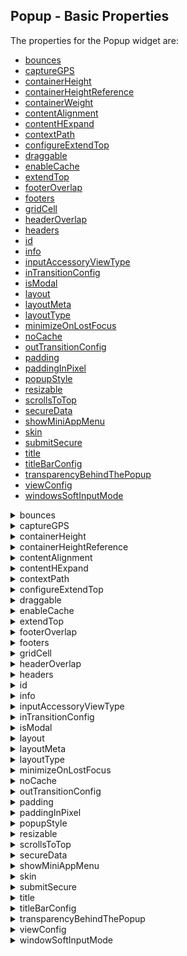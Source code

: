                                

Popup - Basic Properties
------------------------

The properties for the Popup widget are:

*   [bounces](#bounces)
*   [captureGPS](#captureG)
*   [containerHeight](#containe2)
*   [containerHeightReference](#containe3)
*   [containerWeight](#containe)
*   [contentAlignment](#contentAlignment)
*   [contentHExpand](#contentHExpand)
*   [contextPath](#contextPath)
*   [configureExtendTop](#configur)
*   [draggable](#draggabl)
*   [enableCache](#enableCa)
*   [extendTop](#extendTo)
*   [footerOverlap](#footerOv)
*   [footers](#footers)
*   [gridCell](#gridCell)
*   [headerOverlap](#headerOverlap)
*   [headers](#headers)
*   [id](#id)
*   [info](#info)
*   [inputAccessoryViewType](#inputAccessoryViewType)
*   [inTransitionConfig](#inTransitionConfig)
*   [isModal](#isModal)
*   [layout](#layout)
*   [layoutMeta](#layoutMe)
*   [layoutType](#layoutType)
*   [minimizeOnLostFocus](#minimize)
*   [noCache](#noCache)
*   [outTransitionConfig](#outTransitionConfig)
*   [padding](#padding)
*   [paddingInPixel](#paddingI)
*   [popupStyle](#popupSty)
*   [resizable](#resizabl)
*   [scrollsToTop](#scrollsT)
*   [secureData](#secureData)
*   [showMiniAppMenu](#showMini)
*   [skin](#skin)
*   [submitSecure](#submitSecure)
*   [title](#title)
*   [titleBarConfig](#titleBar)
*   [transparencyBehindThePopup](#transparencyBehindThePopup)
*   [viewConfig](#viewConfig)
*   [windowsSoftInputMode](#windowsSoftInputMode)


<details close markdown="block"><summary>bounces</summary>

* * *

Specifies whether the scroll view bounces past the edge of the content and back again.

### Syntax
```

bounces
```

### Type

Boolean

### Read/Write

Read + Write

### Remarks

The default value for this property is true.

If set to _false,_ the scroll view bounce is not applied.

If set to _true,_ the scroll view bounce is applied.

### Example

```

//Defining properties for a Popup with bounces:true
var popBasic ={id:"popUp", title:"PopUP", skin:"popSkin", isModal:true};

var popLayout ={containerWeight:100, padding:[5,5,5,5]};

var popPSP ={**bounces:true**};  
  
//Creating the Popup.  
var popUp=new voltmx.ui.Popup(popBasic, popLayout, popPSP);
```

### Platform Availability

*   Available in the IDE
*   iPhone
*   iPad

* * *

</details>
<details close markdown="block"><summary>captureGPS</summary>

* * *

Specifies if the Popup must display a dialog seeking permission from the user to access the location details.

### Syntax
```

captureGPS
```

### Type

Boolean

### Read/Write

No

### Remarks

The default value for this property is false.

If set to _true,_ the dialog appears when you navigate to the specified Popup.

If set to _false,_ the dialog does not appear when you navigate to the specified Popup.

set the value to _true_ (select the checkbox).

For this property to work, you must have selected **Requires GPS functionality** in the Project Properties of the Application (For more information, see the _Configuring Project Properties_ section of the _VoltMX Iris User Guide_) to enable the application to use the GPS functionality.

The following image illustrates the popup to access the location details:

![](Resources/Images/CaptureGPS.png)

### Example

```

//Defining properties for a Popup with captureGPS:true
var popBasic ={id:"popUp", title:"PopUP", skin:"popSkin", isModal:true};

var popLayout ={containerWeight:100, padding:[5,5,5,5]};
		var popPSP ={**captureGPS:true**};

//Creating the Popup.
var popUp=new voltmx.ui.Popup(popBasic, popLayout, popPSP);
```

### Platform Availability

Available in the IDE

Available on Server side Mobile Web (advanced) platform only

* * *

</details>
<details close markdown="block"><summary>containerHeight</summary>

* * *

Specifies the available height of the container in terms of percentage. The percentage is with reference to the value of containerHeightReference property.

### Syntax

containerHeight

### Type

Number

### Read/Write

Read + Write

### Remarks

In Windows platforms, popup occupies the child widget/content height.

If not configured, the value may vary depending on the platforms.

### Example

```

//Defining properties for a Popup with containerHeight:80
var popBasic ={id:"popUp", title:"PopUP", skin:"popSkin", headers:[box1,box2], footers:[box3,box4], isModal:true, transparencyBehindThePopup:100};

var popLayout ={**containerHeight:80**,padding:[5,5,5,5]};

var popPSP ={};

//Creating the Popup.
var popUp=new voltmx.ui.Popup(popBasic, popLayout, popPSP);

//Reading the containerHeight of the popUp
alert("popUp containerHeight::"+popUp.containerHeight);


```

### Platform Availability

Available on all platforms.

* * *

</details>
<details close markdown="block"><summary>containerHeightReference</summary>

* * *

This property is enabled when you set the [containerHeight](#containe). The widget height percentage is calculated based on the following options:

### Syntax
```

containerHeightReference
```

### Type

Number

### Read/Write

Read + Write

### Remarks

The default value for this property is CONTAINER\_HEIGHT\_BY\_FORM\_REFERENCE.

The container height percentage is calculated based on the below options.

*   CONTAINER\_HEIGHT\_BY\_FORM\_REFERENCE: The Popup height is calculated based on the height of the Form excluding headers and footers. This property doesn't have any effect if the scrollbox is placed inside a popup or headers/footers. On Desktop Web platform, view port height is considered as form height.
*   CONTAINER\_HEIGHT\_BY\_PARENT\_WIDTH: Use this option if the Popup is placed inside a Box. The width is calculated based on the width of the Box. On Desktop Web platform, view port width is considered as parent width.
*   CONTAINER\_HEIGHT\_BY\_DEVICE\_REFERENCE: Specifies the height of the popup as that of the height of the device/screen height. On Desktop Web platform, screen height is considered as device height.

> **_Note:_** To set the value through code, prefix the option with _constants._ such as _**constants.<option>**_.

### Example

```

//Defining the properties for Popup with 
	containerHeightReference: constants.CONTAINER_HEIGHT_BY_DEVICE_REFERENCE
var popBasic ={id:"popUp", title:"PopUP", skin:"popSkin", headers:[box1,box2], 
	footers:[box3,box4], isModal:true, transparencyBehindThePopup:100};

var popLayout ={containerHeight:80,padding:[5,5,5,5], 
	**containerHeightReference: constants.CONTAINER_HEIGHT_BY_DEVICE_REFERENCE**};

var popPSP ={};

//Creating the Popup.
var popUp=new voltmx.ui.Popup(popBasic, popLayout, popPSP); 
```

### Platform Availability

Available in the IDE

Available on all platforms.

* * *

</details>
<details close markdown="block"><summary>contentAlignment</summary>

* * *

Specifies the alignment of content in the Popup with respect to the boundaries of the Popup.

### Syntax
```

contentAlignment
```

### Type

Constant

### Read/Write

Read + Write

### Remarks

The default value for this property is CONTENT\_ALIGN\_CENTER.

Following are the possible alignment options available for Popup content:

*   CONTENT\_ALIGN\_TOP\_LEFT – Specifies the content should be aligned at the top left corner of the Popup.
*   CONTENT\_ALIGN\_TOP\_CENTER – Specifies the content should be aligned at the top center corner of the Popup.
*   CONTENT\_ALIGN\_TOP\_RIGHT – Specifies the content should be aligned at the top right corner of the Popup.
*   CONTENT\_ALIGN\_MIDDLE\_LEFT – Specifies the content should be aligned at middle left corner of the Popup.
*   CONTENT\_ALIGN\_CENTER – Specifies the content should be aligned center of the Popup.
*   CONTENT\_ALIGN\_MIDDLE\_RIGHT – Specifies the content should align at the middle right corner of the Popup.
*   CONTENT\_ALIGN\_BOTTOM\_LEFT – Specifies the content should be aligned at the bottom left corner of the Popup.
*   CONTENT\_ALIGN\_BOTTOM\_CENTER – Specifies the content should be aligned at the bottom center corner of the Popup.
*   CONTENT\_ALIGN\_BOTTOM\_RIGHT – Specifies the content should be aligned at the bottom right corner of the Popup.

> **_Note:_** When the contentHExpand property is set to true, the Popup content occupies the entire width of the Popup. When the contentHExpand property is set to false, the Popup content is aligned based on the contentAlignment property.

### Example

```

<PopupName>.contentAlignment = constants. CONTENT_ALIGN_CENTER
```

### Platform Availability

This property is available on Windows Phone 8.1

* * *

</details>
<details close markdown="block"><summary>contentHExpand</summary>

* * *

Specifies if the content should occupy all the width available in the Popup Widget.

**Default:**_true_

If set to _false_, the content in the Popup occupies its preferred width. The preferred width of a widget is the sum of its content’s width, margin and padding.

If set to _true_, the content in the Popup occupies the entire width of the Popup.

### Syntax

contentHExpand

### Type

Boolean

### Read/Write

No

### Example

```

<PopupName>.contentHExpand = true;
```

### Platform Availability

This property is available on Windows Phone 8.1

* * *

</details>
<details close markdown="block"><summary id="contextP">contextPath</summary>

* * *

Specifies the context path to be displayed in the address field of the browser. For more information about specifying a context path.

**Default:** empty

> **_Note:_** This field is only populated when you specify a Context ID and a corresponding Context Path in the Site Minder tab under Mobile web in the Project properties window.

#### Syntax

contextPath

### Type

String

### Example

```

//Defining properties for a Popup with contextPath:"https://www.xyz.com"
var popBasic ={id:"popUp", title:"PopUP", skin:"popSkin", isModal:true};

var popLayout ={containerWeight:100, padding:[5,5,5,5]};

var popPSP ={**contextPath:"https://www.xyz.com"**};

//Creating the Popup.
var popUp=new voltmx.ui.Popup(popBasic, popLayout, popPSP);
```

### Platform Availability

*   Available in the IDE
*   Server side Mobile Web (basic)
*   Server side Mobile Web (BJS)

* * *

</details>
<details close markdown="block"><summary>configureExtendTop</summary>

* * *

This property enables you to configure extendTop property.

### Syntax
```

None. Its an IDE only property
```

### Read/Write

No

### Remarks

The default value for this property is false.

If set to _true,_ the property extendTop is displayed.

If set to _false,_ the property extendTop is not displayed.

### Platform Availability

*   Available in the IDE
*   iPhone
*   iPad

* * *

</details>
<details close markdown="block"><summary>draggable</summary>

* * *

Specifies the weather the popup can be dragged across the browser screen.

### Syntax
```

draggable
```

### Type

Boolean

### Read/Write

No

### Remarks

The default value for this property is false.

If set to _true_, the popup window can be dragged.

if set to _false_, the popup window cannot be dragged.

### Example

```

//Defining properties for a Popup with draggable:true.
var popBasic ={id:"popUp", title:"PopUP", skin:"popSkin", isModal:true};

var popLayout ={containerWeight:100, padding:[5,5,5,5]};

var popPSP ={**draggable: true**};
		  
//Creating the Popup.
var popUp=new voltmx.ui.Popup(popBasic, popLayout, popPSP);
```

### Platform Availability

Available in the IDE

This property is available on Desktop Web platform.

* * *

</details>
<details close markdown="block"><summary>enableCache</summary>

* * *

This property enables you to improve the performance of Positional Dimension Animations.

### Syntax
```

enableCache
```

### Type

Boolean

### Read/Write

Read + Write

### Remarks

The default value for this property is true.

When this property is used, it increases the memory consumption by the application. It enables tradeoff between performance and visual quality of the content.

### Platform Availability

Available in the IDE

This property is supported only on Windows platform

* * *

</details>
<details close markdown="block"><summary>extendTop</summary>

* * *

Specifies the popup content to scroll under the App Menu. This property is supported in iOS7 and above only.

### Syntax
```

extendTop
```

### Type

Boolean

### Read/Write

Read + Write

### Remarks

This property is also applicable on the Application Level properties under Application Properties > Native > iPhone/iPad > Platform Settings. The property set at popup level takes precedence over Application level.

The default value for this property is false.

If set to _true,_ the popup scroll under the App Menu.

This property is applicable on popup level headers and footers, app level headers and footers, title bar, and app menu.

### Example

```

//Defining a popup with extendTop:true

var popBasic ={id:"popUp", title:"PopUP", skin:"popSkin", isModal:true};

var popLayout ={containerWeight:100, padding:[5,5,5,5]};

var popPSP ={**extendTop:true**};

//Creating the Popup.
var popUp=new voltmx.ui.Popup(popBasic, popLayout, popPSP);
```

### Platform Availability

*   Available in the IDE
*   iPhone
*   iPad

* * *

</details>
<details close markdown="block"><summary>footerOverlap</summary>

* * *

Specifies if the footer must overlaps the Popup. For example, every time you scroll the Popup, the footer is fixed and the footer overlaps the Popup as specified in the Footer Overlap field. If this field is selected, the Popup scrolls behind the footer background and a part of the footer background is transparent.

**Default:**_false_

### Syntax
```

footerOverlap
```

### Type

Boolean

### Read/Write

No

### Example

```

//Defining properties for a Popup with footerOverlap:true
var popBasic ={id:"popUp", title:"PopUP", skin:"popSkin", isModal:true};

var popLayout ={containerWeight:100, padding:[5,5,5,5]};

var popPSP ={**footerOverlap:true**};

//Creating the Popup.
var popUp=new voltmx.ui.Popup(popBasic, popLayout, popPSP);
```

### Platform Availability

*   Available in the IDE
*   iPhone
*   iPad

* * *

</details>
<details close markdown="block"><summary>footers</summary>

* * *

A footer is a section of the Popup that is docked at the bottom of the Popup (does not scroll along with the content of the Popup).

### Syntax
```

footers
```

### Type

Array(voltmx.ui.Box)

### Read/Write

Read only

### Remarks

It accepts an array of voltmx.ui.Box object references with horizontal orientation that are added as footer docked at the bottom of the Popup. These footers can be reused across forms.

### Example

```

//Defining properties for a Popup with Footers:[box3,box4], where box3 and box4 are boxes and these boxes should be created and made available for access.
var popBasic ={id:"popUp", title:"PopUP", skin:"popSkin", headers:[box1,box2], **footers:[box3,box4]**, isModal:true, transparencyBehindThePopup:100};

var popLayout ={containerWeight:100, padding:[5,5,5,5]};

var popPSP ={};

//Creating the Popup.
var popUp=new voltmx.ui.Popup(popBasic, popLayout, popPSP);
```

### Platform Availability

Available in the IDE

Available on all platforms

* * *

</details>
<details close markdown="block"><summary>gridCell</summary>

* * *

Represents the grid cell details in the sequence colSpan, rowSpan, rowNo, colNo. Description of the details are:

*   colSpan: Specifies the number of columns that a grid should span. Default value is 1.
*   rowSpan: Specifies the number of rows that a grid should span. Default value is 1.
*   rowNo: Specifies the row number in where the widget is placed in a grid layout.
*   colNo: Specifies the column number in where the widget is placed in a grid layout.

### Syntax
```

gridCell
```

### Type

JSObject

### Read/Write

Read + Write

### Remarks

This property is applicable only when a widget is placed inside a container widget with Grid Layout applied.

Layout type is not visible as a property. It is set when the user applies XYLayout or GridLayout on a form. The default option is XYLayout. To set GridLayout, right-click on the form and select Apply GridLayout.  

### Example

```

//Defining properties for a Popup with gridCell.
var popBasic ={id:"popUp", title:"PopUP", skin:"popSkin", headers:[box1,box2], footers:[box3,box4], isModal:true, transparencyBehindThePopup:100};

var popLayout ={containerWeight:80,padding:[5,5,5,5], layoutType: constants.CONTAINER_LAYOUT_GRID,
layoutMeta: {
	"cols": 8,
	"colmeta": ["15", "15", "15", "15", "15", "15", "5", "5"],
	"rows": 4
},**gridCell: {"colSpan":1, "rowSpan":1, "rowNo":1, "colNo":1}** };

var popPSP ={};

//Creating the Popup.
var popUp=new voltmx.ui.Popup(popBasic, popLayout, popPSP);
```

### Platform Availability

*   Available in the IDE
*   Windows Tablet

* * *

</details>
<details close markdown="block"><summary>headerOverlap</summary>

* * *

Specifies if the header must overlaps the Popup.

### Syntax
```

headerOverlap
```

### Type

Boolean

### Read/Write

No

### Remarks

The default value for this property is false.

For example, every time you scroll the Popup, the header is fixed and the header overlaps the Popup as specified in the header overlap field. If this field is selected, the Popup scrolls behind the header background and a part of the header background is transparent.

### Example

```

//Defining properties for a Popup with headerOverlap:true
var popBasic ={id:"popUp", title:"PopUP", skin:"popSkin", isModal:true};

var popLayout ={containerWeight:100, padding:[5,5,5,5]};

var popPSP ={**headerOverlap:true**};

//Creating the Popup.
var popUp=new voltmx.ui.Popup(popBasic, popLayout, popPSP);
```

### Platform Availability

*   Available in the IDE
*   iPhone
*   iPad

* * *

</details>
<details close markdown="block"><summary>headers</summary>

* * *

A header is a section of the Popup that is docked at the top of the Popup (does not scroll along with the content of the Popup). It accepts an array of voltmx.ui.Box object references with horizontal orientation that are added as header docked at the top of the Popup. These headers can be reused across Popups.

### Syntax
```

headers
```

### Type

Array(voltmx.ui.Box)

### Read/Write

Read only

### Example

```

//Defining properties for a Popup with headers:[box1,box2],Where box1 and box2 are boxes and these boxes should be created and made available for access.
var popBasic ={id:"popUp", title:"PopUP", skin:"popSkin", **headers:[box1,box2]**, footers:[box3,box4], isModal:true, transparencyBehindThePopup:100};

var popLayout ={containerWeight:100, padding:[5,5,5,5]};

var popPSP ={};

//Creating the Popup.
var popUp=new voltmx.ui.Popup(popBasic, popLayout, popPSP);
```

### Platform Availability

Available in the IDE

Available on all platforms

* * *

</details>
<details close markdown="block"><summary>id</summary>

* * *

id is a unique identifier of Popup consisting of alpha numeric characters. Every Popup should have a unique id within an application.

### Syntax
```

id
```

### Type

String

### Read/Write

No

### Example

```

//Defining properties for a Popup with id:"popUp1"
var popBasic ={**id:"popUp1"**, title:"PopUP",skin:"popSkin", headers:[box1,box2], footers:[box3,box4], isModal:true, transparencyBehindThePopup:100};

var popLayout ={containerWeight:100,padding:[5,5,5,5]};

var popPSP ={};

//Creating the Popup.
var popUp1=new voltmx.ui.Popup(popBasic, popLayout, popPSP);
```

### Platform Availability

Available in the IDE

Available on all platforms

* * *

</details>
<details close markdown="block"><summary>info</summary>

* * *

A custom JSObject with the key value pairs that a developer can use to store the context with the widget. This will help in avoiding the globals to most part of the programming.

> **_Note:_** This is a **non-Constructor** property. You cannot set this property through widget constructor. But you can read and write data to it.

Info property can hold any JSObject. After assigning the JSObject to info property, the JSObject should not be modified. For example,

```

var inf = {a: 'hello'};
widget.info = inf; //works
widget.info.a = 'hello world'; //This will not update the widget info a property to Hello world. widget.info.a will have old value as hello.
```

### Syntax
```

info
```

### Type

JSObject

### Read/Write

Read + Write

### Example

```

//Defining properties for a Popup with info property.
var popBasic ={id:"popUp", title:"PopUP", skin:"popSkin", headers:[box1,box2], footers:[box3,box4], isModal:true, transparencyBehindThePopup:100};

var popLayout ={containerWeight:100,padding:[5,5,5,5]};

var popPSP ={};
  
//Creating the Popup.
var popUp=new voltmx.ui.Popup(popBasic, popLayout, popPSP);  
**popUp.info = {key:"text of popup"};**  
//Reading the info of the popUp.	
alert("popUp info is ::"+popUp.info);
```

### Platform Availability

Available on all platforms

* * *

</details>
<details close markdown="block"><summary>inputAccessoryViewType</summary>

* * *

When building iPhone applications that support or provide text input, it's often necessary to create some extra buttons (or other controls) beyond the ones provided by the default keyboard interface.

### Syntax
```

inputAccessoryViewType
```

### Type

Number

### Read/Write

No

### Remarks

VoltMX Platform by default, adds the Previous, Next and Done buttons to the applicable input controls. These buttons allow specific operations needed by your application, such as moving to the next or previous text field, make the keyboard disappear. The area above the keyboard is known as Input Accessory View.

This property, allows you to specify the type of accessory view that will be shown for all the input controls on this Popup.

![](Resources/Images/onlynextprevtoolbar.png)

The Input Accessory View Type defined in the form level takes precedence over the Input Accessory View Type defined in application level settings.

You can select one of the following view types:

**Default:** FORM\_INPUTACCESSORYVIEW\_DEFAULT

The available options are:

*   FORM\_INPUTACCESSORYVIEW\_NONE: Use this option if you do not want to specify the toolbar.  
    This option should be used carefully, as setting this option for widgets like calendar leaves the user with no option to select and drop-down a wheel calendar.
*   FORM\_INPUTACCESSORYVIEW\_DEFAULT: Specifies that the toolbar that is defined in the Application level settings. To set the Application level settings, right-click on the project and navigate to `Properties> Native App>iPhone/iPad.`
*   FORM\_INPUTACCESSORYVIEW\_NEXTPREV: Specifies the navigation options as Next, Previous, and Done for a popup. The below image illustrates the nextprevtoolbar set for a Textbox. The highlighted toolbar is achieved by setting the Keyboard Type as _Default_ for a Textbox and Input Accessory View Type as _nextprevtoolbar_ to the popup.

![](Resources/Images/nextprevtoolbar.png)

*   FORM\_INPUTACCESSORYVIEW\_CANCEL: Specifies that the input accessory view has a cancel button. This option does not trigger any events. Specifies that the input accessory view has a cancel button. This option does not trigger any events.

This option (_none_) should be used carefully, as setting this option for widgets like calendar leaves the user with no option to select and drop-down a wheel calendar.

### Example

```

//Defining properties for a Popup with inputAccessoryViewType as nextprevtoolbar
var popBasic ={id:"popUp", title:"PopUP", skin:"popSkin", isModal:true};

var popLayout ={containerWeight:100, padding:[5,5,5,5]};

var popPSP ={**inputAccessoryViewType:constants.nextprevtoolbar**};

//Creating the Popup.
var popUp=new voltmx.ui.Popup(popBasic, popLayout, popPSP);
```

### Platform Availability

*   Available in the IDE
*   iPhone
*   iPad

* * *

</details>
<details close markdown="block"><summary>inTransitionConfig</summary>

* * *

Specifies the configuration to be used when the user arrives on this form. It accepts hash values.

### Syntax
```

inTransitionConfig
```

### Type

JSObject

### Read/Write

Read + Write

### Remarks

Following are the properties available for iPhone and iPad:

**transitionDuration:** Specifies the duration after which the transition is applied on the popup. The default value is 0.3 seconds.

**transitionDirection:** Specifies the direction from which the popup is displayed. The available options are:

1.  none - Use this option if you do not want to specify a transition direction.
2.  fromRight - Specifies that the popup must appear from the right.
3.  fromLeft - Specifies that the popup must appear from the left.
4.  fromBottom - Specifies that the popup must appear from the bottom.
5.  fromTop - Specifies that the popup must appear from the top.

**transitionEffect:** Specifies the effect from which the popup is displayed. The available options are:

1.  none - Use this option if you do not want to specify a transition direction.
2.  transitionMoveIn - Specifies that the popup must slide over the existing content in the direction as specified in the _transitionDirection_.
3.  transitionPush - Specifies that the popup must push the existing content in the direction as specified in the _transitionDirection_ preserve">var var take its place.
4.  transitionReveal - Specifies that the popup must be revealed gradually in the direction as specified in the _transitionDirection_.

The below effects applicable to Android platform:

1.  default/none - The constant value is 0. The default device effect is applied or none of the effect is applied.
2.  bottom-top - The constant value is 1. Specifies that the popup must _slide-in_ from the bottom and proceed towards the top.
3.  from left - The constant value is 2. Specifies that the popup must _slide-in_ from the _left_ with a _fade_ effect.
4.  from right- The constant value is 3. Specifies that the popup must _slide-in_ from the _right_ with a _fade_ effect.
5.  to right- The constant value is 4. Specifies that the popup must _slide-out_ to the _right_ with a _fade_ effect.
6.  to left- The constant value is 5. Specifies that the popup must _slide-out_ to the _left_ with a _fade_ effect.
7.  from center- The constant value is 6. Specifies that the popup must _grow_ from the _center_ with a _fade_ effect.
8.  topright-bottom - The constant value is 7. Specifies that the popup must _slide-in_ from the _top-right_ corner and proceed towards the bottom.
9.  bottomleft-top - The constant value is 8. Specifies that the popup must _slide-in_ from the _bottom-left_ corner and proceed towards the top.
10.  bottom-top style1 - The constant value is 9. Specifies that the popup must _shrink_ from the bottom towards the top.
11.  top down - The constant value is 10. Specifies that the popup must _slide-in_ from the top and proceed towards the bottom.

```

//sample code to set inTransitionConfig with the option bottom-top.  
  
popup1.inTransitionConfig= { popupAnimation: 1 };
```

Following are the properties available for Windows Phone:

**inTransition:** Specifies the effect from which the popup is displayed. The available options are:

1.  Slide In- Specifies that the popup must slide horizontally from left into the view. By default, this option is selected.
2.  Pop In- Specifies that the popup must emerge from center-center of the screen.
3.  none: The popup appears with no animation applied.

On SPA Platform, **Transition** has the below options to set:

1.  None- Use this option if you do not want to specify a transition direction.
2.  Top Center - Specifies that the popup must appear from the top center.
3.  Bottom Center - Specifies that the popup must appear from the bottom center.
4.  Right Center - Specifies that the popup must appear from the right center.
5.  Left Center - Specifies that the popup must appear from the left center.

### Example

```

//Defining properties for a Popup with inTransitionConfig:{transitionDirection:"topCenter"}
var popBasic ={id:"popUp", title:"PopUP", skin:"popSkin", isModal:true};

var popLayout ={containerWeight:100, padding:[5,5,5,5]};

var popPSP ={**inTransitionConfig:{transitionDuration:"0.5", transitionEffect:"transitionMoveIn", transitionDirection:"topCenter"}**};

//Creating the Popup.
var popUp=new voltmx.ui.Popup(popBasic, popLayout, popPSP);

//Reading the inTransitionConfig of the popUp
alert("popUp inTransitionConfig::"+popUp.inTransitionConfig);
```

### Platform Availability

Available in the IDE

Available on all platforms., Windows Desktop, and Windows Tablet

* * *

</details>
<details close markdown="block"><summary>isModal</summary>

* * *

This property indicates whether the popup is to be shown as modal window or a non-modal window.

### Syntax
```

isModal
```

### Type

Boolean

### Read/Write

Read + Write

### Remarks

In user interface design, a _modal_ window, which is a child window that requires users to interact with it before they can return to operating the parent application, thus preventing the workflow on the application main window.

The default value for this property is false.

If set to _true,_ the popup is shown as modal window.

If set to _false,_ the popup is shown as non-modal window.

### Example

```

//Defining properties for a Popup with isModal:true
var popBasic ={id:"popUp", title:"PopUP",skin:"popSkin", headers:[box1,box2], footers:[box3,box4], **isModal:true**, transparencyBehindThePopup:100};

var popLayout ={containerWeight:100,padding:[5,5,5,5]};

var popPSP ={};
  
//Creating the Popup.
var popUp=new voltmx.ui.Popup(popBasic, popLayout, popPSP);

//Reading the isModal of the popUp
alert("popUp isModal::"+popUp.isModal);
```

### Platform Availability

Available in the IDE

Available on all platforms

* * *

</details>
<details close markdown="block"><summary>layout</summary>

* * *

Specifies if the arrangement of the widgets either in horizontal or vertical direction.

### Syntax
```

layout
```

### Type
String

### Read/Write
No

### Remarks

The default value for this property is Vertical.

The available options are:

*   Vertical:The navigation happens in vertical direction.
*   Horizontal:The navigation happens in horizontal direction.

### Example

```

//Defining properties for a Popup with layout:Vertical
var popBasic ={id:"popUp", title:"PopUP", skin:"popSkin", isModal:true};

var popLayout ={containerWeight:100, padding:[5,5,5,5]};

var popPSP ={**layout:constants.Vertical**};

//Creating the Popup.
var popUp=new voltmx.ui.Popup(popBasic, popLayout, popPSP);
```

### Platform Availability

Available in the IDE

This property is available on Windows Tablet

* * *

</details>
<details close markdown="block"><summary>layoutMeta</summary>

* * *

A custom JSObject with the key, value pairs that developer can use to provide the meta info about the grid layout.

### Syntax
```

layoutMeta
```

### Type

JSObject

### Read/Write

Read + Write

### Remarks

The following are the mandatory keys required to be part of the Meta.

The data for layoutmeta data is set when you set grid layout view properties for rows and columns. This property can be set using VoltMX Iris Grid Layout view. To set the view, go to Window > Show View > Others and select GridLayout View from VoltMX Iris folder.

**rows :** no of grid rows

**cols** : no of grid cols

**colmeta**: \[{width:"width in %"}\]

The sum total of percentage (%) widths of each of the columns in the grid layout should add up to 100%.

### Example

```

//Defining properties for a Popup with layoutMeta.
var popBasic ={id:"popUp", title:"PopUP", skin:"popSkin", headers:[box1,box2], footers:[box3,box4], isModal:true, transparencyBehindThePopup:100};

var popLayout ={containerWeight:80,padding:[5,5,5,5], layoutType: constants.CONTAINER_LAYOUT_GRID,
**layoutMeta: {
		"cols": 8,
	"colmeta": ["15", "15", "15", "15", "15", "15", "5", "5"],
	"rows": 4}**,
		gridCell: {"colSpan":1, "rowSpan":1, "rowNo":1, "colNo":1} };

var popPSP ={};

//Creating the Popup.
var popUp=new voltmx.ui.Popup(popBasic, popLayout, popPSP);
```

### Platform Availability

*   Available in the IDE
*   Windows Tablet

* * *

</details>
<details close markdown="block"><summary>layoutType</summary>

* * *

Defines the type of the layout of container widget.

### Syntax
```

layoutType
```

### Type

String

### Read/Write

Read only

### Remarks

The available options are:

*   CONTAINER\_LAYOUT\_BOX: This is the default options on both Windows Tablet and Desktop Web platforms.
*   CONTAINER\_LAYOUT\_GRID: In grid layout the form is split it to rows and columns.

Layout type is not visible as a property. It is set when the user applies XYLayout or GridLayout on a form. From the IDE, the default option is XYLayout. To set GridLayout, right-click on the form and select Apply GridLayout.

### Example

```

//Defining properties for a Popup with layoutType:CONTAINER_LAYOUT_GRID.
var popBasic ={id:"popUp", title:"PopUP", skin:"popSkin", headers:[box1,box2], footers:[box3,box4], isModal:true, transparencyBehindThePopup:100};

var popLayout ={containerWeight:80,padding:[5,5,5,5], **layoutType: constants.CONTAINER_LAYOUT_GRID**,
layoutMeta: {
	"cols": 8,
	"colmeta": ["15", "15", "15", "15", "15", "15", "5", "5"],
	"rows": 4
}, gridCell: {"colSpan":1, "rowSpan":1, "rowNo":1, "colNo":1} };

var popPSP ={};

//Creating the Popup.
var popUp=new voltmx.ui.Popup(popBasic, popLayout, popPSP);
```

### Platform Availability

*   Available in the IDE
*   Windows Tablet

* * *

</details>
<details close markdown="block"><summary>minimizeOnLostFocus</summary>

* * *

Indicates the popup window should minimize when the focus moves out of the popup.

### Syntax
```

minimizeOnLostFocus
```

### Type

Boolean

### Read/Write

No

Remarks

This property is applicable only for non-modal popup.

The default value for this property is false.

If set to _true_, the popup window is minimized.

if set to _false_, the popup window is not minimized.

### Example

```

//Defining a Popup with layoutType
var popBasic = {id:"popup", type:constants.POPUP_TYPE_NATIVE , title:"Welcome"};

var popLayout ={displayOrientation:constants.POPUP_DISPLAY_ORIENTATION_BOTH, paddingInPixel:false, padding:[5,5,5,5]};

var popPSP ={layoutType: constants.CONTAINER_LAYOUT_GRID,
layoutMeta: {
	"cols": 8,
	"colmeta": ["15", "15", "15", "15", "15", "15", "5", "5"],
	"rows": 4
	}, **minimizeOnLostFocus: true**};

//Creating a POPUP.
var frm =new voltmx.ui.Popup(popBasic, popLayout, popPSP);
```

### Platform Availability

Available in the IDE

This property is available on Desktop Web

* * *

</details>
<details close markdown="block"><summary>noCache</summary>

* * *

This property indicates that if the form is enabled for caching on the device browser.

### Syntax
```

noCache
```

### Type

Boolean

### Remarks

A web cache is a mechanism for the temporary storage ](caching) of web documents, such as.md pages and images, to reduce bandwidth usage, server load, and perceived lag.

The default value for this property is true.

If set to _false_, appropriate Cache control headers are included in the HTTP response.

If set to _true_, cache control headers are not included in the HTTP response.

### Example

```

//Defining properties for a Popup with noCache:false
var popBasic ={id:"popUp", type:constants.POPUP_TYPE_NATIVE, title:"PopUP", skin:"popSkin", isModal:true};

var popLayout ={containerWeight:100,padding:[5,5,5,5]};

var popPSP ={**noCache:false**};

//Creating the Popup.
var popUp=new voltmx.ui.Popup(popBasic, popLayout, popPSP);
```

### Platform Availability

*   Available in the IDE
*   Server side Mobile Web (basic)
*   Server side Mobile Web (BJS)

* * *

</details>
<details close markdown="block"><summary>outTransitionConfig</summary>

* * *

### Syntax
```

outTransitionConfig
```

### Type

JSObject

### Read/Write

Read + Write

### Remarks

Specifies the type of transition effect to be applied when the popup is going out of view. It accepts hash values.

Following are the properties available for iPhone and iPad:

**transitionDuration:** Specifies the duration after which the transition is applied on the popup. The default value is 0.3 seconds.

**transitionDirection:** Specifies the direction from which the popup must disappear in a view. You can choose one of the following options:

1.  none - Use this option if you do not want to specify a transition direction.
2.  fromRight - Specifies that the popup must disappear from the right.
3.  fromLeft - Specifies that the popup must disappear from the left.
4.  fromBottom - Specifies that the popup must disappear from the bottom.
5.  fromTop - Specifies that the popup must disappear from the top.

**transitionEffect:** Specifies the type of transition effect to be applied when the form disappears in the view. You can choose one of the following transition effects:

1.  none - Use this option if you do not want to specify a transition direction.
2.  transitionFade - Specifies that the popup must fade when it is transitioned to a hidden or an invisible state.
3.  transitionMoveOut - Specifies that the popup must slide away in the direction as specified in the _transitionDirection_.
4.  transitionMoveIn - Specifies that the popup must slide over the existing content in the direction as specified in the _transitionDirection_.

Following are the properties available for Android platform:

1.  default/none - The constant value is 0. The default device effect is applied or none of the effect is applied.
2.  bottom-top - The constant value is 1. Specifies that the popup must _slide-out_ from the bottom and proceed towards the top.
3.  from left- The constant value is 2. Specifies that the popup must _slide-out_ from the _left_ with a _fade_ effect.
4.  from right - The constant value is 3. Specifies that the popup must _slide-out_ from the _right_ with a _fade_ effect.
5.  to right - The constant value is 4. Specifies that the popup must _slide-in_ to the _right_ with a _fade_ effect.
6.  to left - The constant value is 5. Specifies that the popup must _slide-in_ to the _left_ with a _fade_ effect.
7.  from center - The constant value is 6. Specifies that the popup must _grow_ from the _center_ with a _fade_ effect.
8.  topright-bottom - The constant value is 7. Specifies that the popup must _slide-in_ from the _top-right_ corner and proceed towards the bottom.
9.  bottomleft-top - The constant value is 8. Specifies that the popup must _slide-in_ from the _bottom-left_ corner and proceed towards the top.
10.  bottom-top style1 - The constant value is 9. Specifies that the popup must _shrink_ from the bottom towards the top.
11.  top down - The constant value is 10. Specifies that the popup must _slide-in_ from the top and proceed towards the bottom.

```

//sample code to set outTransitionConfig with the option top down.  
  
popup1.outTransitionConfig= { popupAnimation: 10 };
```

Following are the properties available for Windows Phone:

**outTransition:** Specifies the effect when popup is disappearing. The available options are:

1.  Slide Out- Specifies that the popup must slide horizontally to right when disappearing.
2.  Pop Out- Specifies that the popup must drop in to center-center of the screen when disappearing.
3.  none- The popup disappears with no animation applied.

On SPA Platform, **Transition** has the below options to set:

1.  None- Use this option if you do not want to specify a transition direction.
2.  Top Center - Specifies that the popup must disappear from the top center.
3.  Bottom Center - Specifies that the popup must disappear from the bottom center.
4.  Right Center - Specifies that the popup must disappear from the right center.
5.  Left Center - Specifies that the popup must appear from the left center.

### Example

```

//Defining properties for a Popup with outTransitionConfig:{transitionDirection:"topCenter"}
var popBasic ={id:"popUp", title:"PopUP", skin:"popSkin", isModal:true};

var popLayout ={containerWeight:100, padding:[5,5,5,5]};

var popPSP ={**outTransitionConfig:{transitionDuration:"0.5", transitionEffect:"transitionMoveIn", transitionDirection:"topCenter"}**};

//Creating the Popup.
var popUp=new voltmx.ui.Popup(popBasic, popLayout, popPSP);

//Reading the outTransitionConfig of the popUp.
alert("popUp outTransitionConfig::"+popUp.outTransitionConfig);
```

Availability

Available in the IDE

Available on all platforms., Windows Desktop, and Windows Tablet.

* * *

</details>
<details close markdown="block"><summary>padding</summary>

* * *

Defines the space between the content of the widget and the widget boundaries.

### Syntax
```

padding
```

### Type

Array

### Read/Write

Read + Write

### Remarks

You can use this option to define the top, left, right, and bottom distance between the widget content and the widget boundary.

To define the padding values for a platform, click the (![](Resources/Images/clicktoedit.png)) button against the property to open the _Padding_ screen. Select the checkbox against the platform for which you want to define the padding's and enter the top, left, right, and bottom padding values.

If you want to use the padding values set for a platform across other platforms, you can click the _Apply To_ button and select the platforms on which you want the padding values to be applied.

Due to Browser restrictions, you cannot apply padding for a [ComboBox](ComboBox.md), [Form](Form.md) and [ListBox](ListBox.md) widgets on Mobile Web platform. Padding is not supported by Windows Mobile browser for Box and Image Gallery.

If no skin is applied to a Button, then padding is not supported on iPhone. This is due to iOS Safari browser limitation. If you want the padding to be applied, apply a skin to the button and then apply padding.

The following image illustrates the window to define the padding's for platforms:

![](Resources/Images/PaddingSS.png)  
  
The following image illustrates a widget with a defined padding:

![](Resources/Images/Padding.png)

### Example

```

//Defining properties for a Popup with padding:[5,5,5,5]
var popBasic ={id:"popUp", title:"PopUP", skin:"popSkin", headers:[box1,box2], footers:[box3,box4], isModal:true, transparencyBehindThePopup :100};

var popLayout ={containerWeight:100, **padding:[5,5,5,5]**};

var popPSP ={};

//Creating the Popup.
var popUp=new voltmx.ui.Popup(popBasic, popLayout, popPSP);


```

### Platform Availability

Available in the IDE

Available on all platforms

* * *

</details>
<details close markdown="block"><summary>paddingInPixel</summary>

* * *

Indicates if the padding is to be applied in pixels or in percentage.

### Syntax
```

paddingInPixel
```

### Type

Boolean

### Read/Write

No

### Remarks

The default value for this property is false.

If set to _true,_ the padding is applied in pixels.

If set to _false,_ the padding is applied as set in [padding](#padding) property.

This property can be set to _true_ or _false_ only for iPhone, iPad, Android and Windows Phone. On other platforms this property does not give any results even when set to _true_.

For backward compatibility on older projects, this property is will be made _true_ for iPhone, iPad, Android and Windows Phone and for other platforms it will be _false_.

### Example

```

//Defining properties for a Popup with padding in pixels.
var popBasic ={id:"popUp", title:"PopUP", skin:"popSkin", headers:[box1,box2], footers:[box3,box4], isModal:true, transparencyBehindThePopup :100};

var popLayout ={containerWeight:100, padding:[5,5,5,5], **paddingInPixel: true**};

var popPSP ={};

//Creating the Popup.
var popUp=new voltmx.ui.Popup(popBasic, popLayout, popPSP);
```

### Platform Availability

*   Available in the IDE
*   iPhone
*   iPad
*   Android
*   Windows Phone

* * *

</details>
<details close markdown="block"><summary>popupStyle</summary>

* * *

Specifies the popup style to be displayed in the application.

### Syntax
```

popupStyle
```

### Type

Number

### Read/Write

No

### Remarks

The available options are:

*   POPUP\_TYPE\_VOLTMX\_STYLE:This is the default popup provided by voltmx.
*   POPUP\_TYPE\_NATIVE\_STYLE:This option is applicable for iPad only. Using this style, the popup is rendered as popover.

### Example

```

//Defining properties for a Popup with outTransitionConfig:{transitionDirection:"topCenter"}
var popBasic ={id:"popUp", title:"PopUP", skin:"popSkin", isModal:true};

var popLayout ={containerWeight:100, padding:[5,5,5,5]};

var popPSP ={**popupStyle:constants.POPUP_TYPE_NATIVE_STYLE}**};

//Creating the Popup.
var popUp=new voltmx.ui.Popup(popBasic, popLayout, popPSP);

//Reading the Popup style.
alert("popUp style is ::"+popUp.popupStyle);
```

### Platform Availability

Available in the IDE

Available on iPad platform only

* * *

</details>
<details close markdown="block"><summary>resizable</summary>

* * *

Specifies the weather the popup can be resized across the browser screen.

### Syntax
```

resizable
```

### Type

Boolean

### Read/Write

No

### Remarks

The default value for this property is false.

If set to _true_, the popup window can be resized.

if set to _false_, the popup window cannot be resized.

### Example

```

//Defining properties for a Popup with resizable:true.
var popBasic ={id:"popUp", title:"PopUP", skin:"popSkin", isModal:true};

var popLayout ={containerWeight:100, padding:[5,5,5,5]};

var popPSP ={**resizable: true**};
		  
//Creating the Popup.
var popUp=new voltmx.ui.Popup(popBasic, popLayout, popPSP);
```

### Availability

Available in the IDE

This property is available on Desktop Web platform.

* * *

</details>
<details close markdown="block"><summary id="scrollsT">scrollsToTop</summary>

* * *

This property enables you to scroll the Popup to top on tapping a device’s status bar.

### Syntax
```

scrollsToTop
```

### Type

Boolean

### Read/Write

Read + Write

### Remarks

The default value for this property is true.

If this property is true for more than one widget, then this property is not applied to any of the widgets.

### Platform Availability

*   iPhone
*   iPad

* * *

</details>
<details close markdown="block"><summary>secureData</summary>

* * *

Specifies if the browser must retain and use the information that you have filled in a form (for example, username and password) and use it during the POST request made when you refresh the browser or use the back button on the browser.

### Syntax
```

secureData
```

### Type

Boolean

### Read/Write

No

### Remarks

**Default:**_the option is not selected_ (the browser will retain data and use it during POST request)

If you do not want the browser to use the information during the POST request made when you refresh the browser or use the back button on the browser, select the checkbox.

### Example

```

//Defining properties for a Popup with secureData:true
var popBasic ={id:"popUp", title:"PopUP", skin:"popSkin", isModal:true};

var popLayout ={containerWeight:100,padding:[5,5,5,5]};

var popPSP ={**secureData:true**};

//Creating the Popup.
var popUp=new voltmx.ui.Popup(popBasic, popLayout, popPSP);
```

### Availability

*   Available in the IDE
*   Server side Mobile Web (basic)
*   Server side Mobile Web (BJS)

* * *

</details>
<details close markdown="block"><summary id="showMini">showMiniAppMenu</summary>

* * *

Specifies if the application menu is shown or hidden in the application.

### Syntax
```

showMiniAppMenu
```

### Type

Boolean

### Read/Write

No

### Remarks

The default value for this property is false.

The below image illustrates the default mode of an application menu of the Popup:

![](Resources/Images/formmodewpdefault.png)

**Mini**

If you set the value to mini the application menu is minimized in the application.

The below image illustrates the _Mini_ mode of an application menu of the Popup:

![](Resources/Images/formmodewpmini.png)

### Example

```

//Defining properties for a Popup with mangoMode:true
var popBasic ={id:"popUp", title:"PopUP", skin:"popSkin", isModal:true};

var popLayout ={containerWeight:100,padding:[5,5,5,5]};

var popPSP ={**showMiniAppMenu:true**};
		  
//Creating the Popup.
var popUp=new voltmx.ui.Popup(popBasic, popLayout, popPSP);
```

### Availability

Available in the IDE

Available on Windows Phone platform only.

* * *

</details>
<details close markdown="block"><summary>skin</summary>

* * *

Specifies a background skin for Popup.

### Syntax
```

skin
```

### Type

String

### Read/Write

Read + Write

### Example

```

//Defining properties for a Popup with skin:"popSkin", skin should be created with the same name through IDE or code.
var popBasic ={id:"popUp", title:"PopUP", **skin:"popSkin"**, headers:[box1,box2], footers:[box3,box4], isModal:true, transparencyBehindThePopup:100};

var popLayout ={containerWeight:100,padding:[5,5,5,5]};

var popPSP ={};
  
//Creating the Popup.
var popUp=new voltmx.ui.Popup(popBasic, popLayout, popPSP);

//Reading the skin of the popUp
alert("popUp skin::"+popUp.skin);
```

### Availability

Available in the IDE

Available on all platforms

* * *

</details>
<details close markdown="block"><summary>submitSecure</summary>

* * *

Specifies if the information must be sent using secure connection (https) or insecure connection (http).

### Syntax

submitSecure

### Type

Boolean

### Read/Write

No

Remarks

This property is useful in scenarios where you want the information sent to be secure. For example, credit card user credentials, transactions etc.

**Default:**_false_ (the checkbox is not selected and the information sent is _not_ secure)

To send information securely, set the value to _true_ (select the checkbox).

If you have marked all the Forms to be submitted through a secure protocol, then the popup must also be secured.

### Example

```

//Defining properties for a Popup with submitSecure:true
var popBasic ={id:"popUp", title:"PopUP", skin:"popSkin", isModal:true};

var popLayout ={containerWeight:100,padding:[5,5,5,5]};

var popPSP ={**submitSecure:true**};

//Creating the Popup.
var popUp=new voltmx.ui.Popup(popBasic, popLayout, popPSP);
```

### Availability

*   Available in the IDE
*   Server side Mobile Web (basic)
*   Server side Mobile Web (BJS)

* * *

</details>
<details close markdown="block"><summary>title</summary>

* * *

Specifies a general or descriptive text that will be shown as the title for the Popup.

> **_Note:_** For Desktop Web platform, the title is displayed on the browser window.

### Syntax
```

title
```

### Type

String

### Read/Write

Read + Write

### Example

```

//Defining properties for a Popup with title:"PopUP Title"
var popBasic ={id:"popUp", **title:"PopUP Title"**, skin:"popSkin", headers:[box1,box2], footers:[box3,box4], isModal:true, transparencyBehindThePopup:100};

var popLayout ={containerWeight:100, padding:[5,5,5,5]};

var popPSP ={};
  
//Creating the Popup.
var popUp=new voltmx.ui.Popup(popBasic, popLayout, popPSP);

//Reading the title of the popUp
alert("popUp title::"+popUp.title);
```

### Platform Availability

Available in the IDE

Available on all platforms except SPA platform

* * *

</details>
<details close markdown="block"><summary>titleBarConfig</summary>

* * *

Specifies the configuration properties for title bar for Desktop Web platform.

### Syntax
```

titleBarConfig
```

### Type

JSObject

### Read/Write

Read + Write

### Remarks

**minIcon**: Represents the URL of the icon to be used for displaying the minimize option for the popup window. The default icon is "-".

> Type: String

**maxIcon**: Represents the URL of the icon to be used for displaying the maximize option for the popup window. The default icon is "+".

> Type: String

**closeIcon**: Represents the URL of the icon to be used to close the popup window. The default icon is "X".

> Type: String

**skin**: Specifies the skin to be applied on the browser window.

> Type: String

**template**: Specifies the template for the browser window there the developer can arrange the images and the titles.

### Example

```

//Defining properties for a Popup with titleBarConfig properties.
var popBasic ={id:"popUp", title:"PopUP", skin:"popSkin", isModal:true};

var popLayout ={containerWeight:100, padding:[5,5,5,5]};

var popPSP ={**titleBarConfig: {
	minIcon: \\resources\desktopweb\min.png,
	maxIconsizeMode: \\resources\desktopweb\max.png,
	closeIcon \\resources\desktopweb\close.png,**   
 **skin: titlebarconfskin}**
};
  
//Creating the Popup.
var popUp=new voltmx.ui.Popup(popBasic, popLayout, popPSP);
```

### Availability

Available in the IDE

This property is available on Desktop Web platform.

* * *

</details>
<details close markdown="block"><summary>transparencyBehindThePopup</summary>

* * *

Indicates the transparency to be used behind the popup, default is 100% transparent.

### Syntax
```

transparencyBehindThePopup
```

### Type

Number

### Read/Write

Read + Write

### Remarks

This can be used to have dim effect behind the popup when a popup is shown.

On SPA platforms, transparencyBehindThePopup is supported only for modal popup.

### Example

```

//Defining properties for a Popup with transparencyBehindThePopup:80
var popBasic ={id:"popUp", title:"PopUP",skin:"popSkin", headers:[box1,box2], footers:[box3,box4], isModal:true, **transparencyBehindThePopup:80**};

var popLayout ={containerWeight:100, padding:[5,5,5,5]};

var popPSP ={};
  
//Creating the Popup.
var popUp=new voltmx.ui.Popup(popBasic, popLayout, popPSP);

//Reading the transparencyBehindThePopup of the popUp.
alert("popUp transparencyBehindThePopup ::"+popUp.transparencyBehindThePopup);
```

### Platform Availability

Available in the IDE

Available on all platforms

* * *

</details>
<details close markdown="block"><summary>viewConfig</summary>

* * *

View Configuration is applicable only when container widget layout is grid.

### Syntax
```

viewConfig
```

### Type

JSObject

### Read/Write

No

### Remarks

For more information on applying the Grid layout please refer VoltMX Iris User Guide.

ViewConfig displays two types of views:

*   Normal view
*   Grid view

The type of view will be determined by the Reference Width and Reference Height of the view config property, if reference height and width are greater than 0, then view set is grid view.

For example, if you set an _onClick_ to a box, the _onClick_ event will be executed whenever you click each cell. Set righttap event using _setGestureRecognizer_ to a box and you can see right click behavior on each cell of grid view.

Possible value for Reference width and Height:

Default application displays 0,you can give any number greater than 0 to get grid view type of a widget.

Possible values for Size Mode:

*   constants.GRID\_TYPE\_FIXED
*   constants.GRID\_TYPE\_GROW\_COLUMNS
*   constants.GRID\_TYPE\_GROW\_ROWS

### Example

```

//Defining properties for a Popup with the viewConfig
var popBasic ={id:"popUp", title:"PopUP", skin:"popSkin", isModal:true};

var popLayout ={containerWeight:100, padding:[5,5,5,5]};

var popPSP ={viewConfig: {
	referenceHeight: 40,
	sizeMode: constants.GRID_TYPE_FIXED,
	referenceWidth: 30			
	};
		  
//Creating the Popup.
var popUp=new voltmx.ui.Popup(popBasic, popLayout, popPSP);
```

### Availability

Available in the IDE

This property is available on Windows Tablet platform.

* * *

</details>
<details close markdown="block"><summary>windowSoftInputMode</summary>

* * *

This property defines how the main Popup interacts with the window containing the on-screen soft keyboard.

### Syntax
```

windowSoftInputMode
```

### Type

Number

### Read/Write

No

### Remarks

It determines the adjustments made to the Popup whether it is resized smaller to make room for the soft keyboard or whether its contents pan to make the current focus visible when part of the Popup is covered by the soft keyboard.

**Default:** POPUP\_ADJUST\_RESIZE

Following are the available options:

*   POPUP\_ADJUST\_RESIZE: Specifies the popup is resized and when you click or start typing within the widget which requires an input, the popup scrolls up and the widget which requires an input is not overlapped by the keypad or footer.
*   POPUP\_ADJUST\_PAN: Specifies the widget which requires an input is placed at the bottom of the popup is overlapped by the keypad. The main Popup is not resized to make room for the soft keyboard. Rather, the contents of the Popup are automatically panned so that the current focus is never obscured by the keyboard and users can always see what they are typing. This is generally less desirable than resizing, because the user may need to close the soft keyboard to get at and interact with obscured parts of the Popup.

### Example

```

//Defining properties for a Popup with windowSoftInputMode:constants.POPUP_ADJUST_RESIZE
var popBasic ={id:"popUp", title:"PopUP", skin:"popSkin", isModal:true};

var popLayout ={containerWeight:100, padding:[5,5,5,5]};

var popPSP ={**windowSoftInputMode:constants.POPUP_ADJUST_RESIZE**};
		  
//Creating the Popup.
var popUp=new voltmx.ui.Popup(popBasic, popLayout, popPSP);
```

### Availability

Available in the IDE

Available on Android platform only

* * *

